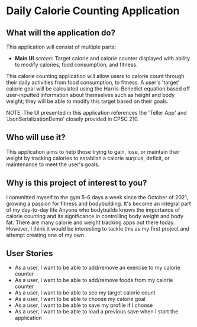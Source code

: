 # Daily Calorie Counting Application

## What will the application do?

This application will consist of multiple parts:

- **Main UI** *screen*: Target calorie and calorie counter displayed with ability to modify calories, food consumption,
  and fitness.

This calorie counting application will allow users to calorie count through their daily activities from food
consumption, to fitness. A user's 'target' calorie goal will be calculated using the Harris-Benedict equation based off
user-inputted information about themselves such as height and body weight; they will be able to modify this target based
on their goals.

NOTE: The UI presented in this application references the 'Teller App' and 'JsonSerializationDemo' closely provided in
CPSC 210.

## Who will use it?

This application aims to help those trying to gain, lose, or maintain their weight by tracking calories to establish a
calorie surplus, deficit, or maintenance to meet the user's goals.

## Why is this project of interest to you?

I committed myself to the gym 5-6 days a week since the October of 2021, growing a passion for fitness and bodybuilding.
It's become an integral part of my day-to-day life Anyone who bodybuilds knows the importance of calorie counting and
its significance in controlling body weight and body fat. There are many calorie and weight tracking apps out there
today. However, I think it would be interesting to tackle this as my first project and attempt creating one of my own.

## User Stories

- As a user, I want to be able to add/remove an exercise to my calorie counter
- As a user, I want to be able to add/remove foods from my calorie counter
- As a user, I want to be able to see my target calorie count
- As a user, I want to be able to choose my calorie goal
- As a user, I want to be able to save my profile if I choose
- As a user, I want to be able to load a previous save when I start the application

